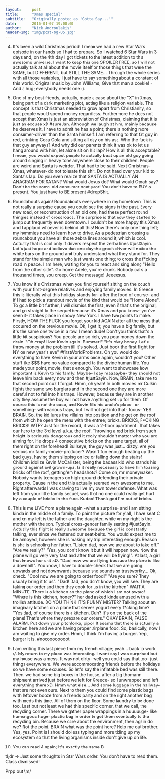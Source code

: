 ```yaml
---
layout:     post
title:      "Xmas special"
subtitle:   "Originally posted as 'Gotta Say...'"
date:       2016-01-07 19:08:00
author:     "Nick Androulakis"
header-img: "img/post-bg-05.jpg"
---
```


4. It's been a wild Christmas period! I mean we had a new Star Wars episode in our hands so I had to prepare. So I watched 6 Star Wars in 3 days and, on the 4th day I got tickets to the latest addition to this awesome universe. I want to keep this one SPOILER FREE, so I will not actually talk at all about the movie itself or those things that were the SAME, but DIFFERENT, but STILL THE SAME... Through the whole series with all those variables, I just have to say something about a constant of this world. Original music by John Williams; Give that man a cookie! - And a hug; everybody needs one :).

5. One of my best friends, actually, made a case about the "X" in Xmas, being part of a dark marketing plot, acting like a religion variable. The concept is that Christmas needed to grow apart from Christianity, so that people would spend money regardless. Furthermore he does not accept that Xmas is just an abbreviation of Christmas, claiming that it is just an excuse xD #sureJan. Although we laugh at him, mainly because he deserves it, I have to admit he has a point; there is nothing more consumer-driven than the Santa himself. I am referring to that fat guy in red, drinking Coca Cola and sitting all day on his ass. Who the fuck is that guy anyways? And why did our parents think it was ok to let us hang around with him, let alone sit on his lap? How is all this acceptable? I mean, you would expect people to actually beat up an old guy going around singing in heavy tone anywhere close to their children. People are weird and Santa is weirder. That had to be said. Next Christmas- Xmas, whatever- do not tolerate this shit. Do not hand over your kid to Santa's lap. Do you even realize that SANTA IS ACTUALLY AN ANAGRAM FOR SATAN? What would Jesus do? What would Oprah say? Don't be the same-old consumer next year! You don't have to BUY a present. You just have to BE present #deepShit.

6. Roundabouts again! Roundabouts everywhere in my hometown. This is not really a surprise cause you could see the signs in the past. Every new road, or reconstruction of an old one, had these perfect round thingies instead of crossroads. The surprise is that now they started to jump out frequently even downtown. I couldn't be more happy this Xmas and I applaud whoever is behind all this! Now there's only one thing left; my hommies need to learn how to drive. As a pedestrian crossing a roundabout you have all those zebra lines around it, which is cool. Actually that is cool only if drivers respect the zerba lines #justSayin. Let's just hope and believe that one day the greek driver will notice the white bars on the ground and truly understand what they stand for. They stand for the simple man who just wants one thing; to cross the f*cking road in peace. I am here, waiting for you to react and sing along "Hello from the other side". Go home Adele, you're drunk. Nobody calls a thousand times, you creep. Get the message! Jeeeesus.

1. You know it's Christmas when you find yourself sitting on the couch with your first-degree relatives and enjoying family movies. In Greece this is literally what this holiday stands for- after the food of course- and if I had to pick a standout movie of the kind that would be "Home Alone". To go a little bit further, I will dismiss the first ,even if that's the original, and go straight to the sequel because it's Xmas and you know- you've seen it- it takes place in snowy New York. I have two points to make. Firstly, HOW THE FUCK you forget your kid AGAIN after all the mess that occurred on the previous movie. Ok, I get it; you have a big family, but it's the same one twice in a row. I mean dude! Don't you think that's a little bit suspicious? You people are so rich, you pour money down the drain. "Oh crap! I lost Kevin again. Bummer!" "It's okay honey. Let's throw money at the problem till it's solved. Just book the first flight for NY on new year's eve" #firstWorldProblems. Oh you would do everything to have Kevin in your arms once again, wouldn't you? Other stuff like $$$ have no value compared to the divine human life. You made your point, movie, that's enough. You want to showcase how important is Kevin to his family. Maybe- I say maaaaybe- they should not leave him back every now and then #justSayin. Now, BRAIN, take me to that second point cuz I forgot. Hmm, oh yeah! In both movies mr Culkin fights the same two burglars and in the second one they are more careful not to fall into his traps. However, because they are in another city they assume the boy will not have anything set up for them. Of course this is not the case, and Kevin fills his uncle's place- or something- with various traps, but I will not get into that- focus- YES BRAIN. So, the kid lures the villains into position and he get on the roof from which he open the menu with the entree; bricks. BRICKS, F*CKING BRICKS! WTF? Just for the record, it was a 2-floor apartment. That takes our hero to the 3rd level a.k.a. the roof. Throwing a red brick from such height is seriously dangerous and it really shouldn't matter who you are aiming for. He drops 4 consecutive bricks on the same target, all of them right on the forehead! Bullseye, the guy was just... dizzy. Are you serious mr family-movie-producer? Wasn't fun enough beating up the bad guys, having them slipping on ice or falling down the stairs? Children idolize Kevin McCallister, being the badass kid who stands his ground against evil grown-ups. Is it really necessary to have him tossing bricks off the roof, getting'em headshots? Come on, mr moneymaker. Nobody wants teenagers on high-ground defending their private property. Cause in the end this actually seemed very awesome to me. Right afterwards I was craving to live my own tower defense. What was left from your little family sequel, was that no one could really get hurt by a couple of bricks in the face. Kudos! Thank god I'm out of bricks.

2. This is me LIVE from a plane again -what a surprise- and I am sitting kinda in the middle of a family. To paint the picture for y'all, I have seat C and on my left is the father and the daughter, while on my right is the mother with the son. Typical cross-gender family seating #justSayin. Actually this flight is really awesome because the girl is constantly talking, ever since we fastened our seat-belts. You would expect me to be annoyed, however she is making my trip interesting enough. Reason is she is schooling her father. "Listen dad, now we are about to take off." "Are we really?" "Yes, you don't know it but it will happen now. Now the plane will go very very fast and after that we will be flying!". At last, a girl that knows her shit xD. "Dad, now we are flying because the plane is like a downhill". You know, I have to double-check that we are going upwards and not downwards because she sounds so trustworthy... Ok, check. "Cool now we are going to order food!" "Are you sure? They usually bring it to us". "Dad! Dad, you don't know, you will see. They are taking our order and then they cook for us in the kitchen" WAIT A MINUTE. There is a kitchen on the plane of which I am not aware! "Where is this kitchen, honey?" her dad asked kinda amused with a trollish attitude. DO YOU THINK IT'S FUNNY MISTER? Talking about an imaginary kitchen on a plane that serves yogurt every f*cking time? "Yes dad, of course there is a kitchen. Duh? It's on the back of the plane! That's where they prepare our orders." OKAY BRAIN, FALSE ALARM. Put down your pitchforks, pipol! It seems that there is actually a kitchen here and we are having proper airplane food. So, basically, now I am waiting to give my order. Hmm, I think I'm having a burger. Yep, burger it is. #noooooooooot

3. I am writing this last piece from my french village; yeah... back to work :/. My return to my place was interesting. I wont say I was surprised but my house was a mess. It was not dirty- well you could say that too- just things everywhere. We were accommodating friends before the holidays so we have some excuses. So let's say the inflatable bed was still there. Then, we had some big boxes in the house, after a big thomann shipment arrived just before we left for Greece- so I unwrapped and left everything there xD. Hmm what else... And some luggage in the hallway- that are not even ours. Next to them you could find some plastic bags with leftover booze from a friends party and on the right another bag with meds this time. All of them on the floor. Some laundry to be done too. Last but not least we had this specific corner, that we call, the recycling corner. There we gather paper wrappings in a huuuuuge- like humongous huge- plastic bag in order to get them eventually to the recycling bin. Because we care about the environment, then again do we? Not the point. BRAIN what was the point here? Help me out brother. Yes, yes. Point is I should do less typing and more tiding up my ecosystem so that the living organisms inside don't give up on life.

7. You can read 4 again; It's exactly the same B

tl;dr -> Just some thoughts in Star Wars order. You don't have to read them. Class dismissed!

Prpp out \m/
